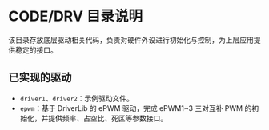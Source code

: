 # CODE/DRV 目录说明

该目录存放底层驱动相关代码，负责对硬件外设进行初始化与控制，为上层应用提供稳定的接口。

## 已实现的驱动

- `driver1`、`driver2`：示例驱动文件。
- `epwm`：基于 DriverLib 的 ePWM 驱动，完成 ePWM1~3 三对互补 PWM 的初始化，并提供频率、占空比、死区等参数接口。
